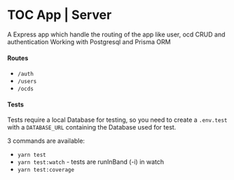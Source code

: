# TOC App | Server

A Express app which handle the routing of the app like user, ocd CRUD and authentication
Working with Postgresql and Prisma ORM

#### Routes

- `/auth`
- `/users`
- `/ocds`

#### Tests

Tests require a local Database for testing, so you need to create a `.env.test` with a `DATABASE_URL` containing the Database used for test.

3 commands are available:

- `yarn test`
- `yarn test:watch` - tests are runInBand (-i) in watch
- `yarn test:coverage`
